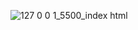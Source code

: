 
![127 0 0 1_5500_index html](https://github.com/yarlinlynn/Social-Media-Dashboard/assets/140059481/2f2727bc-9b83-4667-b21a-3eca22bb9eff)
